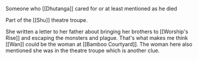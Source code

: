Someone who [[Dhutanga]] cared for or at least mentioned as he died

Part of the [[Shu]] theatre troupe. 

She written a letter to her father about bringing her brothers to [[Worship's Rise]] and escaping the monsters and plague. That's what makes me think [[Wan]] could be the woman at [[Bamboo Courtyard]]. The woman here also mentioned she was in the theatre troupe which is another clue.
